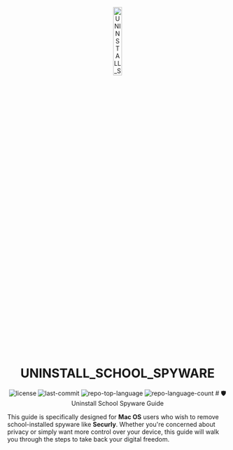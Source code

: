 <p align="center">
  <img src="https://i.imgur.com/ec0RaHP.png" width="20%" alt="UNINSTALL_SCHOOL_SPYWARE-logo">
</p>
<p align="center">
    <h1 align="center">UNINSTALL_SCHOOL_SPYWARE</h1>
</p>
<p align="center">
	<img src="https://img.shields.io/github/license/temrage/uninstall_school_spyware?style=flat&logo=opensourceinitiative&logoColor=white&color=0080ff" alt="license">
	<img src="https://img.shields.io/github/last-commit/temrage/uninstall_school_spyware?style=flat&logo=git&logoColor=white&color=0080ff" alt="last-commit">
	<img src="https://img.shields.io/github/languages/top/temrage/uninstall_school_spyware?style=flat&color=0080ff" alt="repo-top-language">
	<img src="https://img.shields.io/github/languages/count/temrage/uninstall_school_spyware?style=flat&color=0080ff" alt="repo-language-count">
# 🛡️ Uninstall School Spyware Guide

This guide is specifically designed for **Mac OS** users who wish to remove school-installed spyware like **Securly**. Whether you're concerned about privacy or simply want more control over your device, this guide will walk you through the steps to take back your digital freedom.
